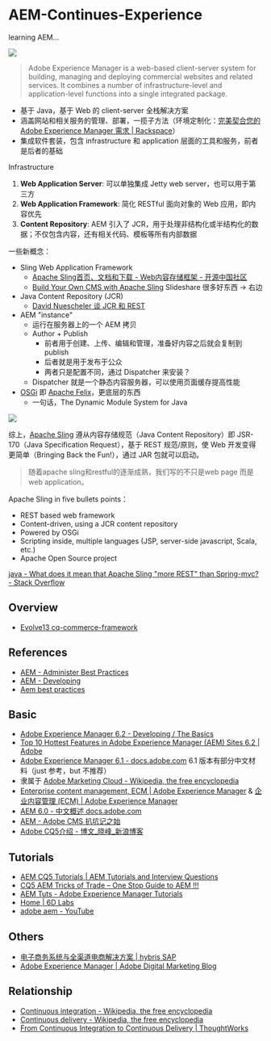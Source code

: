 # AEM-Continues-Experience

learning AEM...

![](http://7xjbdq.com1.z0.glb.clouddn.com/images/2016/1468060034522.png)

> Adobe Experience Manager is a web-based client-server system for building, managing and deploying commercial websites and related services. It combines a number of infrastructure-level and application-level functions into a single integrated package.

- 基于 Java，基于 Web 的 client-server 全栈解决方案
- 涵盖网站和相关服务的管理、部署，一揽子方法（环境定制化：[完美契合您的 Adobe Experience Manager 需求 | Rackspace](https://www.rackspace.com/zh-cn/web-content-management/adobe-experience-manager)）
- 集成软件套装，包含 infrastructure 和 application 层面的工具和服务，前者是后者的基础

Infrastructure

1.  **Web Application Server**: 可以单独集成 Jetty web server，也可以用于第三方
2.  **Web Application Framework**: 简化 RESTful 面向对象的 Web 应用，即内容优先
4.  **Content Repository**: AEM 引入了 JCR，用于处理非结构化或半结构化的数据；不仅包含内容，还有相关代码、模板等所有内部数据

一些新概念：

- Sling Web Application Framework
    + [Apache Sling首页、文档和下载 - Web内容存储框架 - 开源中国社区](http://www.oschina.net/p/apache+sling)
    + [Build Your Own CMS with Apache Sling](http://www.slideshare.net/rpaulin1/build-your-own-cms-with-apache-sling) Slideshare 很多好东西 -> 右边
- Java Content Repository (JCR)
    + [David Nuescheler 谈 JCR 和 REST](http://www.infoq.com/cn/articles/nuescheler-jcr-rest)
- AEM "instance"
    + 运行在服务器上的一个 AEM 拷贝
    + Author + Publish
        *  前者用于创建、上传、编辑和管理，准备好内容之后就会复制到 publish
        *  后者就是用于发布于公众
        *  两者只是配置不同，通过 Dispatcher 来安装？
    + Dispatcher 就是一个静态内容服务器，可以使用页面缓存提高性能
- [OSGi](https://www.osgi.org/developer/specifications/) 即 [Apache Felix](http://felix.apache.org/)，更底层的东西
    + 一句话，The Dynamic Module System for Java

![](http://7xjbdq.com1.z0.glb.clouddn.com/images/2016/1468053191213.png)

综上，[Apache Sling](https://sling.apache.org/) 遵从内容存储规范（Java Content Repository）即 JSR-170（Java Specification Request），基于 REST 规范/原则，使 Web 开发变得更简单（Bringing Back the Fun!），通过 JAR 包就可以启动。

> 随着apache sling和restful的逐渐成熟，我们写的不只是web page 而是web application。

Apache Sling in five bullets points：

- REST based web framework
- Content-driven, using a JCR content repository
- Powered by OSGi
- Scripting inside, multiple languages (JSP, server-side javascript, Scala, etc.)
- Apache Open Source project

[java - What does it mean that Apache Sling "more REST" than Spring-mvc? - Stack Overflow](http://stackoverflow.com/questions/22694602/what-does-it-mean-that-apache-sling-more-rest-than-spring-mvc)

## Overview

- [Evolve13 cq-commerce-framework](http://www.slideshare.net/paolomoz/evolve13-cqcommerceframework?qid=6a6551d7-6c5b-4ac9-a9f7-9c80e2e4fc90&v=&b=&from_search=19)

## References

- [AEM - Administer Best Practices](https://docs.adobe.com/docs/en/aem/6-2/administer/best-practices.html)
- [AEM - Developing](https://docs.adobe.com/docs/en/aem/6-2/develop.html)
- [Aem best practices](http://www.slideshare.net/JituTomar/aem-best-practices?qid=6a6551d7-6c5b-4ac9-a9f7-9c80e2e4fc90&v=&b=&from_search=48)


## Basic

- [Adobe Experience Manager 6.2 - Developing / The Basics](https://docs.adobe.com/docs/en/aem/6-2/develop/the-basics.html)
- [Top 10 Hottest Features in Adobe Experience Manager (AEM) Sites 6.2 | Adobe](https://blogs.adobe.com/digitalmarketing/web-experience/top-10-hottest-features-adobe-experience-manager-aem-sites-6-2-2/)
- [Adobe Experience Manager 6.1 - docs.adobe.com](https://docs.adobe.com/content/docs/zh-cn/aem/6-1.html) 6.1 版本有部分中文材料（just 参考，but 不推荐）
- 隶属于 [Adobe Marketing Cloud - Wikipedia, the free encyclopedia](https://en.wikipedia.org/wiki/Adobe_Marketing_Cloud#Adobe_Experience_Manager)
- [Enterprise content management, ECM | Adobe Experience Manager](http://www.adobe.com/marketing-cloud/enterprise-content-management.html) & [企业内容管理 (ECM) | Adobe Experience Manager](http://www.adobe.com/cn/marketing-cloud/enterprise-content-management.html)
- [AEM 6.0 - 中文概述 docs.adobe.com](https://docs.adobe.com/docs/zh-cn/aem/6-0.html)
- [AEM - Adobe CMS 扒坑记之始](http://owenyang0.github.io/2014/12/13/AEM-Adobe-CMS-%E6%89%92%E5%9D%91%E8%AE%B0%E4%B9%8B%E5%A7%8B/)
- [Adobe CQ5介绍 - 博文_晓峰_新浪博客](http://blog.sina.com.cn/s/articlelist_2660661593_0_1.html)

## Tutorials

- [AEM CQ5 Tutorials | AEM Tutorials and Interview Questions](http://www.aemcq5tutorials.com/)
- [CQ5 AEM Tricks of Trade – One Stop Guide to AEM !!!](https://hashimkhan.in/)
- [AEM Tuts - Adobe Experience Manager Tutorials](http://aemtuts.com/)
- [Home | 6D Labs](http://labs.6dglobal.com/)
- [adobe aem - YouTube](https://www.youtube.com/results?q=adobe+aem&sp=CAM%253D)

## Others

- [电子商务系统与全渠道电商解决方案 | hybris SAP](https://www.hybris.com/zh/)
- [Adobe Experience Manager | Adobe Digital Marketing Blog](https://blogs.adobe.com/digitalmarketing/tag/adobe-experience-manager/)


## Relationship

- [Continuous integration - Wikipedia, the free encyclopedia](https://en.wikipedia.org/wiki/Continuous_integration)
- [Continuous delivery - Wikipedia, the free encyclopedia](https://en.wikipedia.org/wiki/Continuous_delivery)
- [From Continuous Integration to Continuous Delivery | ThoughtWorks](https://www.thoughtworks.com/continuous-delivery)